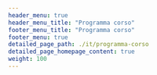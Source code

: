 ```yaml
---
header_menu: true
header_menu_title: "Programma corso"
footer_menu_title: "Programma corso"
footer_menu: true
detailed_page_path: ./it/programma-corso
detailed_page_homepage_content: true
weight: 100
---
```

